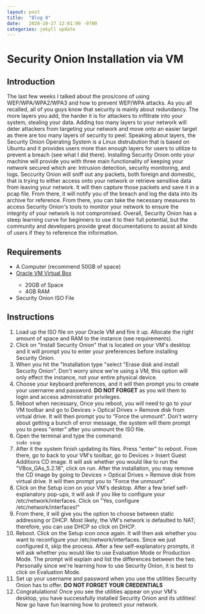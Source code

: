 ```yaml
---
layout: post
title:  "Blog 8"
date:   2020-10-27 12:01:00 -0700
categories: jekyll update
---
```

<h1><b>Security Onion Installation via VM</b></h1>

<h2><b>Introduction</b></h2>
<p>The last few weeks I talked about the pros/cons of using WEP/WPA/WPA2/WPA3 and how to prevent WEP/WPA attacks. As you all recalled, all of you guys know that  security is mainly about redundancy. The more layers you add, the harder it is for attackers to inflitrate into your system, stealing your data. Adding too many layers to your network will deter attackers from targeting your network and move onto an easier target as there are too many layers of security to peel. Speaking about layers, the Security Onion Operating System is a Linux distrubution that is based on Ubuntu and it provides users more than enough layers for users to utilize to prevent a breach (see what I did there). Installing Security Onion onto your machine will provide you with three main functionality of keeping your network secured which are: Intrusion detection, security monitoring, and logs. Seccurity Onion will sniff out any packets, both foreign and domestic, that is trying to either access onto your network or retrieve sensitive data from leaving your network. It will then capture those packets and save it in a pcap file. From there, it will notify you of the breach and log the data into its archive for reference. From there, you can take the necessary measures to access Security Onion's tools to monitor your network to ensure the integrity of your network is not compromised. Overall, Security Onion has a steep learning curve for beginners to use it to their full potential, but the community and developers provide great documentations to assist all kinds of users if they to reference the information. </p>
<h2><b>Requirements</b></h2>
<ul>
    <li>A Computer (recommend 50GB of space)</li>
    <li><a href="https://www.oracle.com/virtualization/technologies/vm/downloads/virtualbox-downloads.html">Oracle VM Virtual Box</a></li>
        <ul>
            <li>20GB of Space</li>
            <li>4GB RAM</li>
        </ul>
    <li>Security Onion ISO File</li>
</ul>
<h2><b>Instructions</b></h2>
<ol>
    <li>Load up the ISO file on your Oracle VM and fire it up. Allocate the right amount of space and RAM to the instance (see requirements).</li>
    <li>Click on &quot;Install Security Onion&quot; that is located on your VM's desktop and it will prompt you to enter your preferences before installing Security Onion.</li>
    <li>When you hit the &quot;Installation type &quot;select &quot;Erase disk and install Security Onion&quot;. Don't worry since we're using a VM, this option will only effect the instance, not your entire physical device.</li>
    <li>Choose your keyboard preferences, and it will then prompt you to create your username and password. <strong>DO NOT FORGET</strong> as you will them to login and access administrator privileges.</li>
    <li>Reboot when necessary, Once you reboot, you will need to go to your VM toolbar and go to Devices &gt; Optical Drives &gt; Remove disk from virtual drive. It will then prompt you to &quot;Force the unmount&quot;. Don't worry about getting a bunch of error message, the system will them prompt you to press &quot;enter&quot; after you unmount the ISO file.</li>
    <li>Open the terminal and type the command:<br>
    <code>sudo soup</code></li>
    <li>After it the system finish updating its files. Press &quot;enter&quot; to reboot. From there, go to back to your VM's toolbar, go to Devices &gt; Insert Guest Additions CD image. It will ask whether you would like to run the &quot;VBox_GAs_5.2.18&quot;, click on run. After the installation, you may remove the CD image by going to Devices &gt; Optical Drives &gt; Remove disk from virtual drive. It will then prompt you to &quot;Force the unmount&quot;.</li>
    <li>Click on the Setup icon on your VM's desktop. After a few brief self-explanatory pop-ups, it will ask if you like to configure your /etc/network/interfaces. Click on &quot;Yes, configure /etc/network/interfaces!&quot;</li>
    <li>From there, it will give you the option to choose between static addressing or DHCP. Most likely, the VM's network is defaulted to NAT; therefore, you can use DHCP so click on DHCP.</li>
    <li>Reboot. Click on the Setup icon once again. It will then ask whether you want to reconfigure your /etc/network/interfaces. Since we just configured it, skip the process. After a few self-explanatory prompts, it will ask whether you would like to use Evaluation Mode or Production Mode. The prompt will explain and list the differences between the two. Personally since we're learning how to use Security Onion, it is best to click on Evaluation Mode.</li>
    <li>Set up your username and password when you use the utilities Security Onion has to offer. <strong>DO NOT FORGET YOUR CREDENTIALS</strong></li>
    <li>Congratulations! Once you see the utilities appear on your VM's desktop, you have successfully installed Security Onion and its utilities! Now go have fun learning how to proteect your network.</li>
</ol>